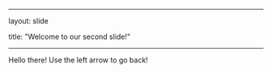 

---

layout: slide

title: "Welcome to our second slide!"

---

Hello there!
Use the left arrow to go back!
